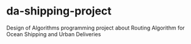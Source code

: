 # da-shipping-project
Design of Algorithms programming project about Routing Algorithm for Ocean Shipping and Urban Deliveries
